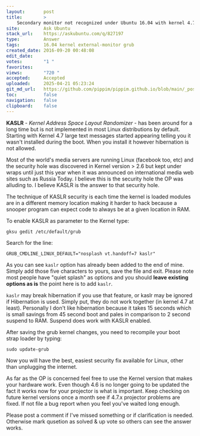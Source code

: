 ```yaml
---
layout:       post
title:        >
    Secondary monitor not recognized under Ubuntu 16.04 with kernel 4.7.4
site:         Ask Ubuntu
stack_url:    https://askubuntu.com/q/827197
type:         Answer
tags:         16.04 kernel external-monitor grub
created_date: 2016-09-20 00:48:08
edit_date:    
votes:        "1 "
favorites:    
views:        "720 "
accepted:     Accepted
uploaded:     2025-04-21 05:23:24
git_md_url:   https://github.com/pippim/pippim.github.io/blob/main/_posts/2016/2016-09-20-Secondary-monitor-not-recognized-under-Ubuntu-16.04-with-kernel-4.7.4.md
toc:          false
navigation:   false
clipboard:    false
---
```


**KASLR** - *Kernel Address Space Layout Randomizer* - has been around for a long time but is not implemented in most Linux distributions by default. Starting with Kernel 4.7 large text messages started appearing telling you it wasn't installed during the boot. When you install it however hibernation is not allowed.

Most of the world's media servers are running Linux (facebook too, etc) and the security hole was discovered in Kernel version > 2.6 but kept under wraps until just this year when it was announced on international media web sites such as Russia Today. I believe this is the security hole the OP was alluding to. I believe KASLR is the answer to that security hole.

The technique of KASLR security is each time the kernel is loaded modules are in a different memory location making it harder to hack because a snooper program can expect code to always be at a given location in RAM.

To enable KASLR as parameter to the Kernel type:

``` 
gksu gedit /etc/default/grub
```

Search for the line:

``` 
GRUB_CMDLINE_LINUX_DEFAULT="nosplash vt.handoff=7 kaslr"
```

As you can see `kaslr` option has already been added to the end of mine. Simply add those five characters to yours, save the file and exit. Please note most people have "quiet splash" as options and you should **leave existing options as is** the point here is to add `kaslr`. 

`kaslr` may break hibernation if you use that feature, or kaslr may be ignored if Hibernation is used. Simply put, they do not work together (in kernel 4.7 at least). Personally I don't like hibernation because it takes 15 seconds which is small savings from 45 second boot and pales in comparison to 2 second suspend to RAM. Suspend does work with KASLR enabled.

After saving the grub kernel changes, you need to recompile your boot strap loader by typing:

``` 
sudo update-grub
```

Now you will have the best, easiest security fix available for Linux, other than unplugging the internet.

As far as the OP is concerned feel free to use the Kernel version that makes your hardware work. Even though 4.6 is no longer going to be updated the fact it works now for your projector is what is important. Keep checking on future kernel versions once a month see if 4.7.x projector problems are fixed. If not file a bug report when you feel you've waited long enough.

Please post a comment if I've missed something or if clarification is needed. Otherwise mark qusetion as solved & up vote so others can see the answer works.
